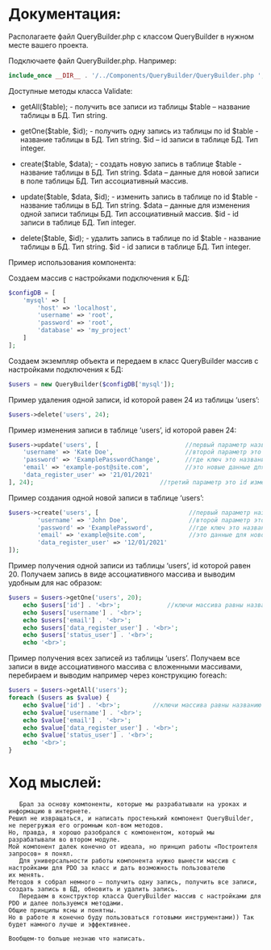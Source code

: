 # Документация:
Располагаете файл QueryBuilder.php с классом QueryBuilder в нужном месте вашего проекта.

Подключаете файл QueryBuilder.php. Например:
```php
include_once __DIR__ . '/../Components/QueryBuilder/QueryBuilder.php ';
```

Доступные методы класса Validate:
  + getAll($table); - получить все записи из таблицы
$table – название таблицы в БД. Тип string.

  + getOne($table, $id); - получить одну запись из таблицы по id
$table - название таблицы в БД. Тип string.
$id – id записи в таблице БД. Тип integer.

  + create($table, $data); - создать новую запись в таблице
$table - название таблицы в БД. Тип string.
$data – данные для новой записи в поле таблицы БД. Тип ассоциативный массив.

  + update($table, $data, $id); - изменить запись в таблице по id
$table - название таблицы в БД. Тип string.
$data – данные для изменения одной записи таблицы БД.  Тип ассоциативный массив.
$id - id записи в таблице БД. Тип integer.

  + delete($table, $id); - удалить запись в таблице по id
$table - название таблицы в БД. Тип string.
$id - id записи в таблице БД. Тип integer.


Пример использования компонента:

Создаем массив с настройками подключения к БД:
```php
$configDB = [
    'mysql' => [
        'host' => 'localhost',
        'username' => 'root',
        'password' => 'root',
        'database' => 'my_project'
    ]
];
```

Создаем экземпляр объекта и передаем в класс QueryBuilder массив с настройками подключения к БД:
```php
$users = new QueryBuilder($configDB['mysql']);
```

Пример удаления одной записи, id которой равен 24 из таблицы ‘users’:
```php
$users->delete('users', 24);
```

Пример изменения записи в таблице ‘users’, id которой равен 24:
```php
$users->update('users', [                        //первый параметр название таблицы
    'username' => 'Kate Doe',                    //второй параметр это ассоциативный массив формата ключ => значение
    'password' => 'ExamplePasswordChange',       //где ключ это название поля в таблице, а значение
    'email' => 'example-post@site.com',          //это новые данные для поля
    'data_register_user' => '21/01/2021'
], 24);        			                  //третий параметр это id изменяемой записи
```


Пример создания одной новой записи в таблице ‘users’:
```php
$users->create('users', [                         //первый параметр название таблицы
        'username' => 'John Doe',                 //второй параметр это ассоциативный массив формата ключ => значение
        'password' => 'ExamplePassword',          //где ключ это название поля в таблице, а значение
        'email' => 'example@site.com',            //это данные для новой записи
        'data_register_user' => '12/01/2021'
]);
```

Пример получения одной записи из таблицы ‘users’, id которой равен 20. Получаем запись в виде ассоциативного массива и выводим удобным для нас образом:
```php
$users = $users->getOne('users', 20);      
    echo $users['id'] . '<br>';       		//ключи массива равны названию полей в таблице БД
    echo $users['username'] . '<br>';
    echo $users['email'] . '<br>';
    echo $users['data_register_user'] . '<br>';
    echo $users['status_user'] . '<br>';
    echo '<br>';
```

Пример получения всех записей из таблицы ‘users’. Получаем все записи в виде ассоциативного массива с вложенными массивами, перебираем и выводим например через конструкцию foreach:
```php
$users = $users->getAll('users');
foreach ($users as $value) {
    echo $value['id'] . '<br>'; 		//ключи массива равны названию полей в таблице БД
    echo $value['username'] . '<br>';
    echo $value['email'] . '<br>';
    echo $value['data_register_user'] . '<br>';
    echo $value['status_user'] . '<br>';
    echo '<br>';
}
```


# Ход мыслей:
```
   Брал за основу компоненты, которые мы разрабатывали на уроках и информацию в интернете.
Решил не извращаться, и написать простенький компонент QueryBuilder, не перегружая его огромным кол-вом методов.
Но, правда, я хорошо разобрался с компонентом, который мы разрабатывали во втором модуле.
Мой компонент далек конечно от идеала, но принцип работы «Построителя запросов» я понял.
   Для универсальности работы компонента нужно вынести массив с настройками для PDO за класс и дать возможность пользователю
их менять.
Методов я собрал немного – получить одну запись, получить все записи, создать запись в БД, обновить и удалить запись.
   Передаем в конструктор класса QueryBuilder массив с настройками для PDO и далее пользуемся методами.
Общие принципы ясны и понятны.
Но в работе я конечно буду пользоваться готовыми инструментами)) Так будет намного лучше и эффективнее.

Вообщем-то больше незнаю что написать.
```
